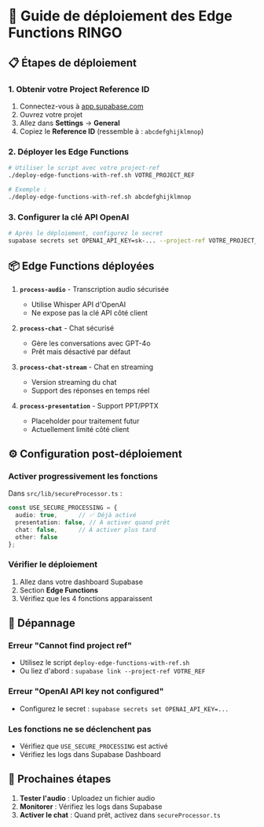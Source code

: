# 🚀 Guide de déploiement des Edge Functions RINGO

## 📋 Étapes de déploiement

### 1. Obtenir votre Project Reference ID

1. Connectez-vous à [app.supabase.com](https://app.supabase.com)
2. Ouvrez votre projet
3. Allez dans **Settings** → **General**
4. Copiez le **Reference ID** (ressemble à : `abcdefghijklmnop`)

### 2. Déployer les Edge Functions

```bash
# Utiliser le script avec votre project-ref
./deploy-edge-functions-with-ref.sh VOTRE_PROJECT_REF

# Exemple :
./deploy-edge-functions-with-ref.sh abcdefghijklmnop
```

### 3. Configurer la clé API OpenAI

```bash
# Après le déploiement, configurez le secret
supabase secrets set OPENAI_API_KEY=sk-... --project-ref VOTRE_PROJECT_REF
```

## 📦 Edge Functions déployées

1. **`process-audio`** - Transcription audio sécurisée
   - Utilise Whisper API d'OpenAI
   - Ne expose pas la clé API côté client

2. **`process-chat`** - Chat sécurisé
   - Gère les conversations avec GPT-4o
   - Prêt mais désactivé par défaut

3. **`process-chat-stream`** - Chat en streaming
   - Version streaming du chat
   - Support des réponses en temps réel

4. **`process-presentation`** - Support PPT/PPTX
   - Placeholder pour traitement futur
   - Actuellement limité côté client

## ⚙️ Configuration post-déploiement

### Activer progressivement les fonctions

Dans `src/lib/secureProcessor.ts` :

```typescript
const USE_SECURE_PROCESSING = {
  audio: true,      // ✅ Déjà activé
  presentation: false, // À activer quand prêt
  chat: false,      // À activer plus tard
  other: false      
};
```

### Vérifier le déploiement

1. Allez dans votre dashboard Supabase
2. Section **Edge Functions**
3. Vérifiez que les 4 fonctions apparaissent

## 🔧 Dépannage

### Erreur "Cannot find project ref"
- Utilisez le script `deploy-edge-functions-with-ref.sh`
- Ou liez d'abord : `supabase link --project-ref VOTRE_REF`

### Erreur "OpenAI API key not configured"
- Configurez le secret : `supabase secrets set OPENAI_API_KEY=...`

### Les fonctions ne se déclenchent pas
- Vérifiez que `USE_SECURE_PROCESSING` est activé
- Vérifiez les logs dans Supabase Dashboard

## 🎯 Prochaines étapes

1. **Tester l'audio** : Uploadez un fichier audio
2. **Monitorer** : Vérifiez les logs dans Supabase
3. **Activer le chat** : Quand prêt, activez dans `secureProcessor.ts` 